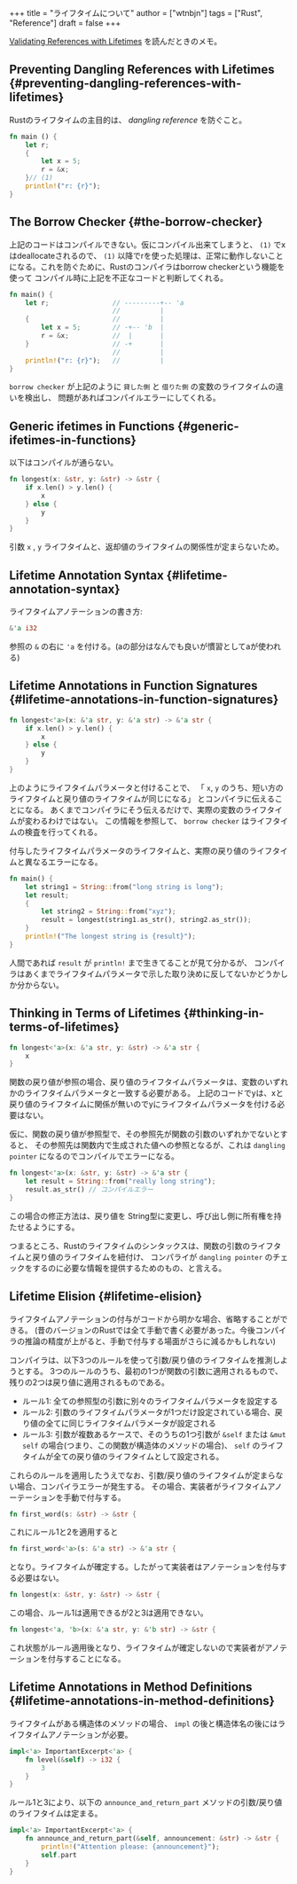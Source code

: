 +++
title = "ライフタイムについて"
author = ["wtnbjn"]
tags = ["Rust", "Reference"]
draft = false
+++

[Validating References with Lifetimes](https://doc.rust-lang.org/book/ch10-03-lifetime-syntax.html#validating-references-with-lifetimes) を読んだときのメモ。


## Preventing Dangling References with Lifetimes {#preventing-dangling-references-with-lifetimes}

Rustのライフタイムの主目的は、 _dangling reference_ を防ぐこと。

```rust
fn main () {
    let r;
    {
        let x = 5;
        r = &x;
    }// (1)
    println!("r: {r}");
}
```


## The Borrow Checker {#the-borrow-checker}

上記のコードはコンパイルできない。仮にコンパイル出来てしまうと、 `(1)` でxはdeallocateされるので、
`(1)` 以降でrを使った処理は、正常に動作しないことになる。これを防ぐために、Rustのコンパイラはborrow checkerという機能を使って
コンパイル時に上記を不正なコードと判断してくれる。

```rust
fn main() {
    let r;                // ---------+-- 'a
                          //          |
    {                     //          |
        let x = 5;        // -+-- 'b  |
        r = &x;           //  |       |
    }                     // -+       |
                          //          |
    println!("r: {r}");   //          |
}
```

`borrow checker` が上記のように `貸した側` と `借りた側` の変数のライフタイムの違いを検出し、
問題があればコンパイルエラーにしてくれる。


## Generic ifetimes in Functions {#generic-ifetimes-in-functions}

以下はコンパイルが通らない。

```rust
fn longest(x: &str, y: &str) -> &str {
    if x.len() > y.len() {
        x
    } else {
        y
    }
}
```

引数 `x` , `y` ライフタイムと、返却値のライフタイムの関係性が定まらないため。


## Lifetime Annotation Syntax {#lifetime-annotation-syntax}

ライフタイムアノテーションの書き方:

```rust
&'a i32
```

参照の `&` の右に `'a` を付ける。(aの部分はなんでも良いが慣習としてaが使われる)


## Lifetime Annotations in Function Signatures {#lifetime-annotations-in-function-signatures}

```rust
fn longest<'a>(x: &'a str, y: &'a str) -> &'a str {
    if x.len() > y.len() {
        x
    } else {
        y
    }
}
```

上のようにライフタイムパラメータと付けることで、
「 `x`, `y` のうち、短い方のライフタイムと戻り値のライフタイムが同じになる」 とコンパイラに伝えることになる。
あくまでコンパイラにそう伝えるだけで、実際の変数のライフタイムが変わるわけではない。
この情報を参照して、 `borrow checker` はライフタイムの検査を行ってくれる。

付与したライフタイムパラメータのライフタイムと、実際の戻り値のライフタイムと異なるエラーになる。

```rust
fn main() {
    let string1 = String::from("long string is long");
    let result;
    {
        let string2 = String::from("xyz");
        result = longest(string1.as_str(), string2.as_str());
    }
    println!("The longest string is {result}");
}
```

人間であれば `result` が `println!` まで生きてることが見て分かるが、
コンパイラはあくまでライフタイムパラメータで示した取り決めに反してないかどうかしか分からない。


## Thinking in Terms of Lifetimes {#thinking-in-terms-of-lifetimes}

```rust
fn longest<'a>(x: &'a str, y: &str) -> &'a str {
    x
}
```

関数の戻り値が参照の場合、戻り値のライフタイムパラメータは、変数のいずれかのライフタイムパラメータと一致する必要がある。
上記のコードでyは、xと戻り値のライフタイムに関係が無いのでyにライフタイムパラメータを付ける必要はない。

仮に、関数の戻り値が参照型で、その参照先が関数の引数のいずれかでないとすると、
その参照先は関数内で生成された値への参照となるが、これは `dangling pointer` になるのでコンパイルでエラーになる。

```rust
fn longest<'a>(x: &str, y: &str) -> &'a str {
    let result = String::from("really long string");
    result.as_str() // コンパイルエラー
}
```

この場合の修正方法は、戻り値を String型に変更し、呼び出し側に所有権を持たせるようにする。

つまるところ、Rustのライフタイムのシンタックスは、関数の引数のライフタイムと戻り値のライフタイムを紐付け、
コンパライが `dangling pointer` のチェックをするのに必要な情報を提供するためのもの、と言える。


## Lifetime Elision {#lifetime-elision}

ライフタイムアノテーションの付与がコードから明かな場合、省略することができる。
(昔のバージョンのRustでは全て手動で書く必要があった。今後コンパイラの推論の精度が上がると、手動で付与する場面がさらに減るかもしれない)

コンパイラは、以下3つのルールを使って引数/戻り値のライフタイムを推測しようとする。
3つのルールのうち、最初の1つが関数の引数に適用されるもので、残りの2つは戻り値に適用されるものである。

-   ルール1: 全ての参照型の引数に別々のライフタイムパラメータを設定する
-   ルール2: 引数のライフタイムパラメータが1つだけ設定されている場合、戻り値の全てに同じライフタイムパラメータが設定される
-   ルール3: 引数が複数あるケースで、そのうちの1つ引数が `&self` または `&mut self` の場合(つまり、この関数が構造体のメソッドの場合)、
    `self` のライフタイムが全ての戻り値のライフタイムとして設定される。

これらのルールを適用したうえでなお、引数/戻り値のライフタイムが定まらない場合、コンパイラエラーが発生する。
その場合、実装者がライフタイムアノーテーションを手動で付与する。

```rust
fn first_word(s: &str) -> &str {
```

これにルール1と2を適用すると

```rust
fn first_word<'a>(s: &'a str) -> &'a str {
```

となり。ライフタイムが確定する。したがって実装者はアノテーションを付与する必要はない。

```rust
fn longest(x: &str, y: &str) -> &str {
```

この場合、ルール1は適用できるが2と3は適用できない。

```rust
fn longest<'a, 'b>(x: &'a str, y: &'b str) -> &str {
```

これ状態がルール適用後となり、ライフタイムが確定しないので実装者がアノテーションを付与することになる。


## Lifetime Annotations in Method Definitions {#lifetime-annotations-in-method-definitions}

ライフタイムがある構造体のメソッドの場合、 `impl` の後と構造体名の後にはライフタイムアノテーションが必要。

```rust
impl<'a> ImportantExcerpt<'a> {
    fn level(&self) -> i32 {
        3
    }
}
```

ルール1と3により、以下の `announce_and_return_part` メソッドの引数/戻り値のライフタイムは定まる。

```rust
impl<'a> ImportantExcerpt<'a> {
    fn announce_and_return_part(&self, announcement: &str) -> &str {
        println!("Attention please: {announcement}");
        self.part
    }
}
```
